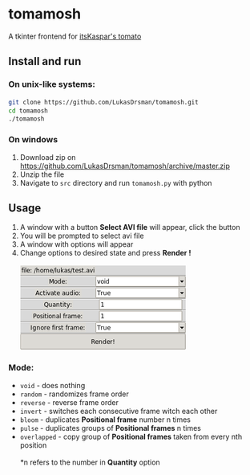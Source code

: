 # tomamosh

A tkinter frontend for [itsKaspar's tomato](https://github.com/itsKaspar/tomato)

## Install and run

### On unix-like systems:
```sh
git clone https://github.com/LukasDrsman/tomamosh.git
cd tomamosh
./tomamosh
```

### On windows
1. Download zip on https://github.com/LukasDrsman/tomamosh/archive/master.zip
2. Unzip the file
3. Navigate to `src` directory and run `tomamosh.py` with python

## Usage
1. A window with a button **Select AVI file** will appear, click the button
2. You will be prompted to select avi file
3. A window with options will appear
4. Change options to desired state and press **Render !** <br><br>
![preview image](https://github.com/LukasDrsman/tomamosh/blob/master/assets/preview.png)

### Mode:
- `void` - does nothing
- `random` - randomizes frame order
- `reverse` - reverse frame order
- `invert` - switches each consecutive frame witch each other
- `bloom` - duplicates **Positional frame** number n times
- `pulse` - duplicates groups of **Positional frames** n times
- `overlapped` - copy group of **Positional frames** taken from every nth position<br><br>
\*n refers to the number in **Quantity** option
